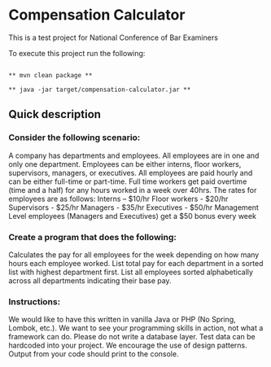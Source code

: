 # Compensation Calculator 
This is a test project for National Conference of Bar Examiners

To execute this project run the following:
```

** mvn clean package **

** java -jar target/compensation-calculator.jar **

```

## Quick description

### Consider the following scenario:

A company has departments and employees.
All employees are in one and only one department.
Employees can be either interns, floor workers, supervisors, managers, or executives.
All employees are paid hourly and can be either full-time or part-time.
Full time workers get paid overtime (time and a half) for any hours worked in a week over 40hrs.
The rates for employees are as follows:
Interns – $10/hr
Floor workers - $20/hr
Supervisors - $25/hr
Managers - $35/hr
Executives - $50/hr
Management Level employees (Managers and Executives) get a $50 bonus every week
 
### Create a program that does the following:

Calculates the pay for all employees for the week depending on how many hours each employee worked.
List total pay for each department in a sorted list with highest department first.
List all employees sorted alphabetically across all departments indicating their base pay.
 
### Instructions:

We would like to have this written in vanilla Java or PHP (No Spring, Lombok, etc.).  We want to see your programming skills in action, not what a framework can do.
Please do not write a database layer.  Test data can be hardcoded into your project.
We encourage the use of design patterns.
Output from your code should print to the console.
